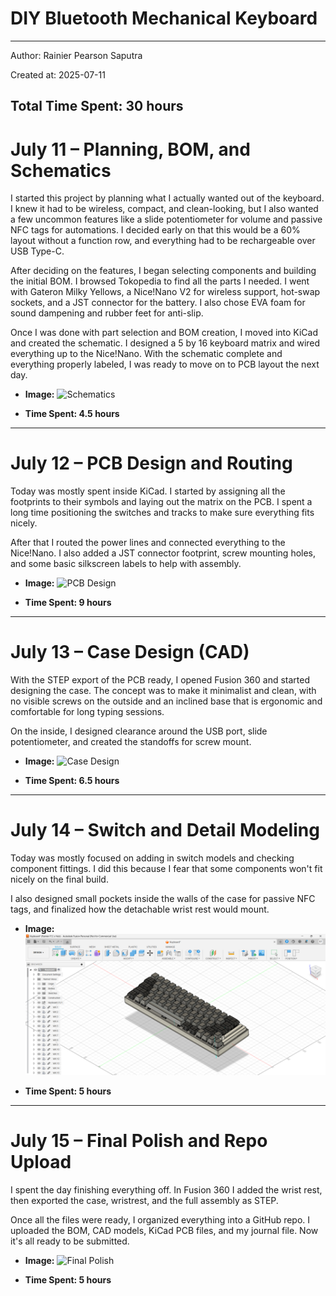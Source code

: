 # DIY Bluetooth Mechanical Keyboard
---
Author: Rainier Pearson Saputra

Created at: 2025-07-11

**Total Time Spent: 30 hours**
---

# July 11 – Planning, BOM, and Schematics

I started this project by planning what I actually wanted out of the keyboard. I knew it had to be wireless, compact, and clean-looking, but I also wanted a few uncommon features like a slide potentiometer for volume and passive NFC tags for automations. I decided early on that this would be a 60% layout without a function row, and everything had to be rechargeable over USB Type-C.

After deciding on the features, I began selecting components and building the initial BOM. I browsed Tokopedia to find all the parts I needed. I went with Gateron Milky Yellows, a Nice!Nano V2 for wireless support, hot-swap sockets, and a JST connector for the battery. I also chose EVA foam for sound dampening and rubber feet for anti-slip.

Once I was done with part selection and BOM creation, I moved into KiCad and created the schematic. I designed a 5 by 16 keyboard matrix and wired everything up to the Nice!Nano. With the schematic complete and everything properly labeled, I was ready to move on to PCB layout the next day.

* **Image:** ![Schematics](images/Schematics.avif)

* **Time Spent: 4.5 hours**

---

# July 12 – PCB Design and Routing

Today was mostly spent inside KiCad. I started by assigning all the footprints to their symbols and laying out the matrix on the PCB. I spent a long time positioning the switches and tracks to make sure everything fits nicely.

After that I routed the power lines and connected everything to the Nice!Nano. I also added a JST connector footprint, screw mounting holes, and some basic silkscreen labels to help with assembly.

* **Image:** ![PCB Design](images/PCB.avif)

* **Time Spent: 9 hours**

---

# July 13 – Case Design (CAD)

With the STEP export of the PCB ready, I opened Fusion 360 and started designing the case. The concept was to make it minimalist and clean, with no visible screws on the outside and an inclined base that is ergonomic and comfortable for long typing sessions. 

On the inside, I designed clearance around the USB port, slide potentiometer, and created the standoffs for screw mount.

* **Image:** ![Case Design](images/journal/July%2013%202025_Case.avif)

* **Time Spent: 6.5 hours**

---

# July 14 – Switch and Detail Modeling

Today was mostly focused on adding in switch models and checking component fittings. I did this because I fear that some components won't fit nicely on the final build.

I also designed small pockets inside the walls of the case for passive NFC tags, and finalized how the detachable wrist rest would mount.

* **Image:** ![Component Fitting](images/journal/July%2014%202025_Switch.png)

* **Time Spent: 5 hours**

---

# July 15 – Final Polish and Repo Upload

I spent the day finishing everything off. In Fusion 360 I added the wrist rest, then exported the case, wristrest, and the full assembly as STEP. 

Once all the files were ready, I organized everything into a GitHub repo. I uploaded the BOM, CAD models, KiCad PCB files, and my journal file. Now it's all ready to be submitted.

* **Image:** ![Final Polish](images/journal/July%2015%202025_Final.avif)

* **Time Spent: 5 hours**
